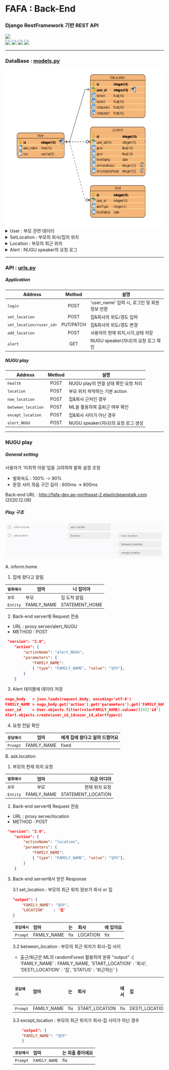 # FAFA : Back-End
### Django RestFramework 기반 REST API
<div>
<img src="https://img.shields.io/badge/NUGU%20play-2.0-brightgreen?style=flat-square" />
</div>
<div>
<img src="https://img.shields.io/badge/Python-3.6-blue?style=flat-square" />
<img src="https://img.shields.io/badge/Django-2.1.1-blue?style=flat-square" />
<img src="https://img.shields.io/badge/DRF-3.11.0-blue?style=flat-square" />
<img src="https://img.shields.io/badge/SQlite-3.21.0-blue?style=flat-square" />
</div>

- - -

### DataBase : [models.py](https://github.com/HYUcoolguy/FAFA/blob/main/Back-End/FAFA/models.py)
<img src="../document/src/DataModel.png" height="500">

<details>
<summary>User : 부모 관련 데이터</summary>

| 필드      | 타입  | 역할                          | 예시                   |
|:---:       |:---:   |---                          |---                    |
|`id`       |int    |(PK)사용자 고유 id 값         | 1, 2, 3...             |
|`user_name`|char   |Application 로그인 시 필요한 ID| 'mother', 'father' |
|`role`     |varchar|NUGU에서 전달 받은 Entity(FAMILY_NAME) | '엄마', '아빠'          |
</details>


<details>
<summary>SetLocation : 부모의 회사/집의 위치</summary>
    
| 필드      | 타입  | 역할                          | 예시                   |
|:---:        |:---:  |---                          |---                    |
|`id`       |int    |(PK) 고유 id 값        | 1, 2, 3...             |
|`user_id`  |int   |(FK) User 테이블의 id | 1, 2, 3 ... |
|`homeX`     |float|사용자의 집 위도| 36.1234  |
|`homeY`     |float|사용자의 집 경도 | 123.1234      |
|`companyX`     |float|사용자의 회사 위도 | 35.1234    |
|`companyY`   |float|사용자의 회사 경도 | 122.4567     |
</details>

<details>
<summary>Location : 부모의 최근 위치</summary>

| 필드      | 타입  | 역할                          | 예시                   |
|:---:        |:---:   |---                          |---                    |
|`id`       |int    |(PK) 고유 id 값        | 1, 2, 3...             |
|`user_id`  |int   |(FK) User 테이블의 id | 1, 2, 3 ... |
|`geoX`     |float|사용자의 현재 위도| 36.1234  |
|`geoY`     |float|사용자의 현재 경도 | 123.1234      |
|`timeStamp`     |date|사용자의 데이터를 저장한 시각 |2020-12-02T...    |
|`onHomeRoad`     |int|퇴근길 표시 (ML 사용)| 0, 1    |
|`onCompanyRoad`   |int|출근길 표시 (ML 사용)| 0, 1     |
</details>

<details>
<summary>Alert : NUGU speaker의 요청 로그</summary>
    
| 필드      | 타입  | 역할                          | 예시                   |
|:---:        |:---:   |---                          |---                    |
|`id`       |int    |(PK) 고유 id 값        | 1, 2, 3...             |
|`user_id`  |int   |(FK) User 테이블의 id | 1, 2, 3 ... |
|`alertType`     |int|NUGU 스피커의 Intent 분류| 0, 1  |
|`timeStamp`     |date|자녀의 NUGU 스피커 요청을 저장한 시각 |2020-12-02T...    |
</details>

- - -

### API : [urls.py](https://github.com/HYUcoolguy/FAFA/blob/main/Back-End/FAFA/urls.py)

##### Application

| Address               | Method  | 설명|
|---                    |:---:    |---                          |
|`login`                |POST     |'user_name' 입력 시, 로그인 및 회원 정보 반환|
|`set_location`         |POST     |집&회사의 위도/경도 입력|
|`set_location/<user_id>` |PUT/PATCH|집&회사의 위도/경도 변경|
|`add_location`         |POST     |사용자의 현재 위치,시각,상태 저장|
|`alert`                |GET      |NUGU speaker(자녀)의 요청 로그 확인|

##### NUGU play

| Address          | Method  | 설명|
|---               |:---:  |---                          |
|`health`          |POST   |NUGU play의 연결 상태 확인 요청 처리 
|`location`        |POST   |부모 위치 파악하는 기본 action|
|`now_location`    |POST   |집&회사 근처인 경우|
|`between_location`|POST   |ML을 활용하여 출퇴근 여부 확인|
|`except_location` |POST   |집&회사 사이가 아닌 경우|
|`alert_NUGU`      |POST   |NUGU speaker(자녀)의 요청 로그 생성|

- - -

### NUGU play
##### General setting
사용자가 '미취학 아동'임을 고려하여 발화 설정 조정
- 발화속도 : 100% -> 90%
- 문장 사이 묵음 구간 길이 : 600ms -> 800ms

Back-end URL : http://fafa-dev.ap-northeast-2.elasticbeanstalk.com (2020.12.08)

##### Play 구조
![../document/src/NUGUbuild.png](../document/src/NUGUbuild.png)

A. inform.home

1. 집에 왔다고 알림

| `발화예시`         | 엄마  | 나 집이야|
|---               |---  |---|
|`분류`  |부모  |집 도착 알림|
|`Entity`| FAMILY_NAME| STATEMENT_HOME|

2. Back-end server에 Request 전송
- URL : proxy server/alert_NUGU
- METHOD : POST
~~~json
 "version": "2.0",
    "action": {
        "actionName": "alert_NUGU",
        "parameters": {
            "FAMILY_NAME": 
            { "type": "FAMILY_NAME", "value": "엄마"},
        }
    }
~~~

3. Alert 테이블에 데이터 저장
~~~json
nugu_body   = json.loads(request.body, encoding='utf-8')
FAMILY_NAME = nugu_body.get('action').get('parameters').get('FAMILY_NAME_').get('value')
user_id     = User.objects.filter(role=FAMILY_NAME).values()[0]['id']
Alert.objects.create(user_id_id=user_id,alertType=1)
~~~

4. 요청 전달 확인

| `응답예시`         | 엄마  | 에게 집에 왔다고 알려 드렸어요|
|---               |---  |---|
|`Prompt`  |FAMILY_NAME  |fixed|


B. ask.location

1. 부모의 현재 위치 요청

| `발화예시`         | 엄마  | 지금 어디야|
|---               |:---:  |---:|
|`분류`  |부모  |현재 위치 요청|
|`Entity`| FAMILY_NAME| STATEMENT_LOCATION|

2. Back-end server에 Request 전송
- URL : proxy server/location
- METHOD : POST
~~~json
 "version": "2.0",
    "action": {
        "actionName": "location",
        "parameters": {
            "FAMILY_NAME": 
            { "type": "FAMILY_NAME", "value": "엄마"},
        }
    }
~~~
3. Back-end server에서 받은 Response

    3.1 set_location : 부모의 최근 위치 정보가 회사 or 집
    ~~~json
    "output": {
        "FAMILY_NAME": "엄마",
        "LOCATION"    : '집'
    }
    ~~~
    | `응답예시` | 엄마|는 |회사 |에 있어요|
    |---        |--- |---| ---| ---|
    |`Prompt`  |FAMILY_NAME  |fix|LOCATION | fix|

    3.2 between_location : 부모의 최근 위치가 회사-집 사이
    - 출근/퇴근은 ML의 randomForest 활용하여 분류
    "output" :{ 'FAMILY_NAME'    : FAMILY_NAME,
                            'START_LOCATION' : '회사',
                            'DESTI_LOCATION' : '집',
                            'STATUS'         : '퇴근하는'
                            }

    | `응답예시` | 엄마      |는 |회사 |에서 | 집|으로 |퇴근하는| 중이에요|
    |---        |---        |---| ---| ---| ---| ---| ---|---|
    |`Prompt`  |FAMILY_NAME |fix|START_LOCATION|fix|DESTI_LOCATION|fixed|STATUS|fix|


    3.3 except_location : 부모의 최근 위치가 회사-집 사이가 아닌 경우
    ~~~json
        "output": {
        "FAMILY_NAME": "엄마"
        }
    ~~~
    | `응답예시`         | 엄마  | 는 외출 중이에요|
    |---               |---  |---|
    |`Prompt`  |`FAMILY_NAME`  |fix|
